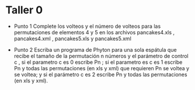 # Taller 0

* Punto 1
Complete los volteos y el número de volteos para las permutaciones de elementos 4 y 5 en los archivos pancakes4.xls , pancakes4.xml , pancakes5.xls y pancakes5.xml

* Punto 2
Escriba un programa de Phyton para una sola espátula que recibe el tamaño de la permutación n números y el parámetro de control c , si el parametro c es 0 escribe Pn ; si el parametro es c es 1 escribe Pn y todas las permutaciones (en xls y xml) que requieren Pn se voltea y se voltea; y si el parámetro c es 2 escribe Pn y todas las permutaciones (en xls y xml).
